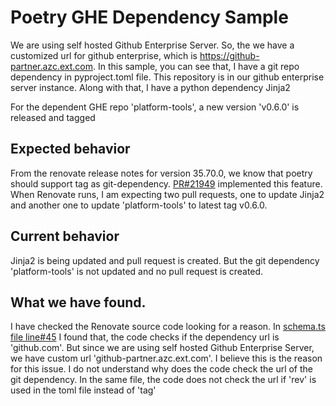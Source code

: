 # Poetry GHE Dependency Sample
We are using self hosted Github Enterprise Server. So, the we have a customized url for github enterprise, which is https://github-partner.azc.ext.com. 
In this sample, you can see that, I have a git repo dependency in pyproject.toml file. This repository is in our github enterprise server instance.
Along with that, I have a python dependency Jinja2

For the dependent GHE repo 'platform-tools', a new version 'v0.6.0' is released and tagged

## Expected behavior
From the renovate release notes for version 35.70.0, we know that poetry should support tag as git-dependency. [PR#21949](https://github.com/renovatebot/renovate/issues/21949) implemented this feature.
When Renovate runs, I am expecting two pull requests, one to update Jinja2 and another one to update 'platform-tools' to latest tag v0.6.0.

## Current behavior 
Jinja2 is being updated and pull request is created. But the git dependency 'platform-tools' is not updated and no pull request is created.

## What we have found.
I have checked the Renovate source code looking for a reason. In [schema.ts file line#45](https://github.com/renovatebot/renovate/blob/f7a381e7b17e09aa6db818e4af81787ffc96f7db/lib/modules/manager/poetry/schema.ts#L45) I found that, the code checks if the dependency url is 'github.com'. But since we are using self hosted Github Enterprise Server, we have custom url 'github-partner.azc.ext.com'. I believe this is the reason for this issue. I do not understand why does the code check the url of the git dependency. In the same file, the code does not check the url if 'rev' is used in the toml file instead of 'tag'
